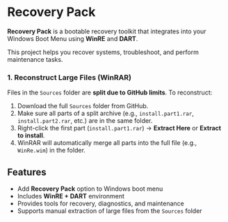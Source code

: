 # Recovery Pack

**Recovery Pack** is a bootable recovery toolkit that integrates into your Windows Boot Menu using **WinRE** and **DART**. 

This project helps you recover systems, troubleshoot, and perform maintenance tasks.

### 1. Reconstruct Large Files (WinRAR)

Files in the `Sources` folder are **split due to GitHub limits**. To reconstruct:

1. Download the full `Sources` folder from GitHub.
2. Make sure all parts of a split archive (e.g., `install.part1.rar`, `install.part2.rar`, etc.) are in the same folder.
3. Right-click the first part (`install.part1.rar`) → **Extract Here** or **Extract to install**.
4. WinRAR will automatically merge all parts into the full file (e.g., `WinRe.wim`) in the folder.  

## Features

- Add **Recovery Pack** option to Windows boot menu
- Includes **WinRE + DART** environment
- Provides tools for recovery, diagnostics, and maintenance
- Supports manual extraction of large files from the `Sources` folder
